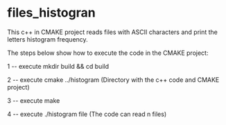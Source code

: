 # files_histogran
This c++ in CMAKE project reads files with ASCII characters and print the letters histogram frequency.

The steps below show how to execute the code in the CMAKE project:

1 -- execute mkdir build && cd build

2 -- execute cmake ../histogram (Directory with the c++ code and CMAKE project)

3 -- execute make

4 -- execute ./histogram file (The code can read n files)
